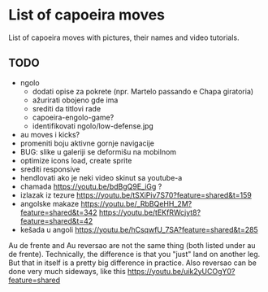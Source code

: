 # List of capoeira moves

List of capoeira moves with pictures, their names and video tutorials.

## TODO

- ngolo
  - dodati opise za pokrete (npr. Martelo passando e Chapa giratoria)
  - ažurirati obojeno gde ima
  - srediti da titlovi rade
  - capoeira-engolo-game?
  - identifikovati ngolo/low-defense.jpg
- au moves i kicks?
- promeniti boju aktivne gornje navigacije
- BUG: slike u galeriji se deformišu na mobilnom
- optimize icons load, create sprite
- srediti responsive
- hendlovati ako je neki video skinut sa youtube-a
- chamada https://youtu.be/bdBgQ9E_iGg ?
- izlazak iz tezure https://youtu.be/tSXiPiv7S70?feature=shared&t=159
- angolske makaze 
  https://youtu.be/_RbBQeHH_2M?feature=shared&t=342
  https://youtu.be/tEKfRWcjyt8?feature=shared&t=42
- kešada u angoli https://youtu.be/hCsqwfU_7SA?feature=shared&t=285

Au de frente and Au reversao are not the same thing (both listed under au de frente). Technically, the difference is that you "just" land on another leg. But that in itself is a pretty big difference in practice. Also reversao can be done very much sideways, like this https://youtu.be/uik2yUCOgY0?feature=shared
